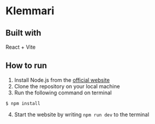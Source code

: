 # Klemmari

## Built with
React + Vite

## How to run
1. Install Node.js from the [official website](https://nodejs.org/en)
2. Clone the repository on your local machine
3. Run the following command on terminal
```
$ npm install
```
4. Start the website by writing ```npm run dev``` to the terminal
